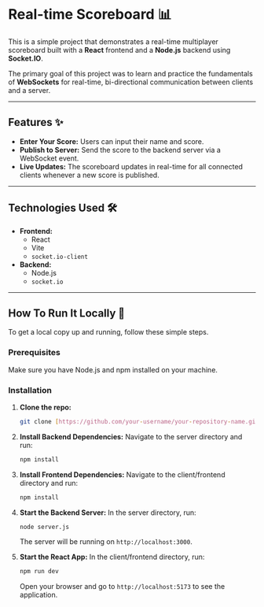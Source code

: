 # Real-time Scoreboard 📊

This is a simple project that demonstrates a real-time multiplayer scoreboard built with a **React** frontend and a **Node.js** backend using **Socket.IO**.

The primary goal of this project was to learn and practice the fundamentals of **WebSockets** for real-time, bi-directional communication between clients and a server.

---

## Features ✨

- **Enter Your Score:** Users can input their name and score.
- **Publish to Server:** Send the score to the backend server via a WebSocket event.
- **Live Updates:** The scoreboard updates in real-time for all connected clients whenever a new score is published.

---

## Technologies Used 🛠️

- **Frontend:**
  - React
  - Vite
  - `socket.io-client`
- **Backend:**
  - Node.js
  - `socket.io`

---

## How To Run It Locally 🚀

To get a local copy up and running, follow these simple steps.

### Prerequisites

Make sure you have Node.js and npm installed on your machine.

### Installation

1.  **Clone the repo:**
    ```sh
    git clone [https://github.com/your-username/your-repository-name.git](https://github.com/your-username/your-repository-name.git)
    ```
2.  **Install Backend Dependencies:**
    Navigate to the server directory and run:
    ```sh
    npm install
    ```
3.  **Install Frontend Dependencies:**
    Navigate to the client/frontend directory and run:
    ```sh
    npm install
    ```
4.  **Start the Backend Server:**
    In the server directory, run:
    ```sh
    node server.js
    ```
    The server will be running on `http://localhost:3000`.

5.  **Start the React App:**
    In the client/frontend directory, run:
    ```sh
    npm run dev
    ```
    Open your browser and go to `http://localhost:5173` to see the application.

